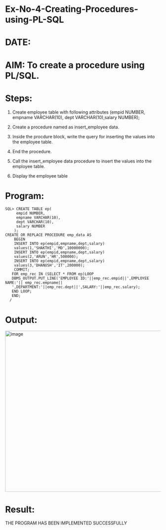 # Ex-No-4-Creating-Procedures-using-PL-SQL

# DATE: 


# AIM: To create a procedure using PL/SQL.


# Steps:


1. Create employee table with following attributes (empid NUMBER, empname VARCHAR(10), dept VARCHAR(10),salary NUMBER);

2. Create a procedure named as insert_employee data.

3. Inside the procdure block, write the query for inserting the values into the employee table.

4. End the procedure.


5. Call the insert_employee data procedure to insert the values into the employee table.


6. Display the employee table



# Program:

```
SQL> CREATE TABLE ep(
     empid NUMBER,
     empname VARCHAR(10),
     dept VARCHAR(10),
     salary NUMBER
    );
CREATE OR REPLACE PROCEDURE emp_data AS
    BEGIN
    INSERT INTO ep(empid,empname,dept,salary)
    values(1,'SHAKTHI','MD',10000000);
    INSERT INTO ep(empid,empname,dept,salary)
    values(2,'ARUN','HR',500000);
    INSERT INTO ep(empid,empname,dept,salary)
    values(3,'DHANUSH','IT',200000);
    COMMIT;
   FOR emp_rec IN (SELECT * FROM ep)LOOP
   DBMS_OUTPUT.PUT_LINE('EMPLOYEE ID:'||emp_rec.empid||',EMPLOYEE NAME:'|| emp_rec.empname||
   ',DEPARTMENT:'||emp_rec.dept||',SALARY:'||emp_rec.salary);
   END LOOP;
   END;
  /

```
# Output:

<img width="520" alt="image" src="https://github.com/AlluguriSrikrishnateja/Ex-No-4-Creating-Procedures-using-PL-SQL/assets/118343892/dddf84a0-0855-4bad-9ee8-a72b0b916b59">






# Result:


THE PROGRAM HAS BEEN IMPLEMENTED SUCCESSFULLY



